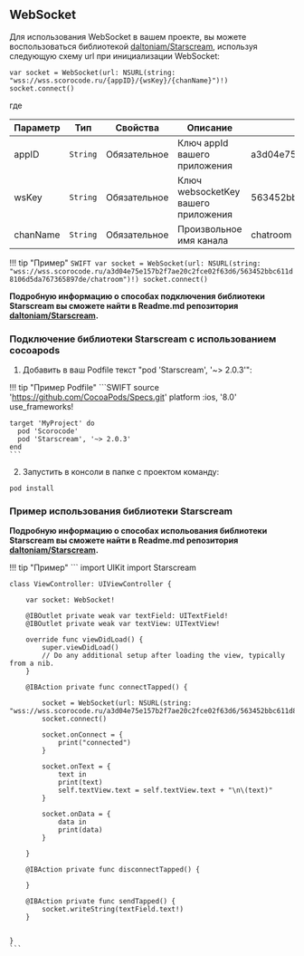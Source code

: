 <a name="WebSocket"></a>

## WebSocket

Для использования WebSocket в вашем проекте, вы можете воспользоваться библиотекой [daltoniam/Starscream](https://github.com/daltoniam/Starscream), используя следующую схему url при инициализации WebSocket: 

```
var socket = WebSocket(url: NSURL(string: "wss://wss.scorocode.ru/{appID}/{wsKey}/{chanName}")!)
socket.connect()
```
где

| Параметр | Тип | Свойства | Описание | Пример значения |
| --- | --- | --- | --- | --- | 
| appID | <code>String</code> | Обязательное | Ключ appId вашего приложения | a3d04e75e157b2f7ae20c2fce02f63d6 |
| wsKey | <code>String</code> | Обязательное | Ключ websocketKey вашего приложения | 563452bbc611d8106d5da767365897de |
| chanName | <code>String</code> | Обязательное | Произвольное имя канала | chatroom |

!!! tip "Пример"
    ```SWIFT
    var socket = WebSocket(url: NSURL(string: "wss://wss.scorocode.ru/a3d04e75e157b2f7ae20c2fce02f63d6/563452bbc611d8106d5da767365897de/chatroom")!)
    socket.connect()
    ```

**Подробную информацию о способах подключения библиотеки Starscream вы сможете найти в Readme.md репозитория [daltoniam/Starscream](https://github.com/daltoniam/Starscream).**

### Подключение библиотеки Starscream с использованием cocoapods

1) Добавить в ваш Podfile текст "pod 'Starscream', '~> 2.0.3'":

!!! tip "Пример Podfile"
    ```SWIFT
    source 'https://github.com/CocoaPods/Specs.git'
    platform :ios, '8.0'
    use_frameworks!

    target 'MyProject' do
      pod 'Scorocode'
      pod 'Starscream', '~> 2.0.3'
    end
    ```

2) Запустить в консоли в папке с проектом команду:

```
pod install 
```

### Пример использования библиотеки Starscream

**Подробную информацию о способах испольования библиотеки Starscream вы сможете найти в Readme.md репозитория [daltoniam/Starscream](https://github.com/daltoniam/Starscream).**

!!! tip "Пример"
    ```
    import UIKit
    import Starscream

    class ViewController: UIViewController {
        
        var socket: WebSocket!

        @IBOutlet private weak var textField: UITextField!
        @IBOutlet private weak var textView: UITextView!
        
        override func viewDidLoad() {
            super.viewDidLoad()
            // Do any additional setup after loading the view, typically from a nib.
        }

        @IBAction private func connectTapped() {
            
            socket = WebSocket(url: NSURL(string: "wss://wss.scorocode.ru/a3d04e75e157b2f7ae20c2fce02f63d6/563452bbc611d8106d5da767365897de/chatroom")!)
            socket.connect()
            
            socket.onConnect = {
                print("connected")
            }
            
            socket.onText = {
                text in
                print(text)
                self.textView.text = self.textView.text + "\n\(text)"
            }
            
            socket.onData = {
                data in
                print(data)
            }
            
        }
        
        @IBAction private func disconnectTapped() {
            
        }
        
        @IBAction private func sendTapped() {
            socket.writeString(textField.text!)
        }
        

    }
    ```